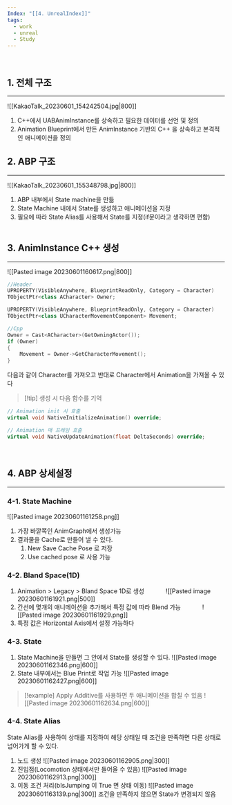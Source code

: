 ```yaml
---
Index: "[[4. UnrealIndex]]"
tags:
  - work
  - unreal
  - Study
---
```

   
## 1. 전체 구조
---
![[KakaoTalk_20230601_154242504.jpg|800]]
1. C++에서 UABAnimInstance를 상속하고 필요한 데이터를 선언 및 정의
2. Animation Blueprint에서 만든 AnimInstance 기반의 C++ 을 상속하고 본격적인 애니메이션을 정의
   
   
## 2. ABP 구조
---
![[KakaoTalk_20230601_155348798.jpg|800]]
1. ABP 내부에서 State machine을 만듦
2. State Machine 내에서 State를 생성하고 애니메이션을 지정
3. 필요에 따라 State Alias를 사용해서 State를 지정(if문이라고 생각하면 편함)
   
   
## 3. AnimInstance C++ 생성
---
![[Pasted image 20230601160617.png|800]]
```cpp
//Header
UPROPERTY(VisibleAnywhere, BlueprintReadOnly, Category = Character)
TObjectPtr<class ACharacter> Owner;

UPROPERTY(VisibleAnywhere, BlueprintReadOnly, Category = Character)
TObjectPtr<class UCharacterMovementComponent> Movement;

//Cpp
Owner = Cast<ACharacter>(GetOwningActor());
if (Owner)
{
	Movement = Owner->GetCharacterMovement();
}
```
다음과 같이 Character를 가져오고 반대로 Character에서 Animation을 가져올 수 있다
   
> [!tip] 생성 시 다음 함수를 기억
```cpp
// Animation init 시 호출
virtual void NativeInitializeAnimation() override;

// Animation 매 프레임 호출
virtual void NativeUpdateAnimation(float DeltaSeconds) override;
```
   
   
## 4. ABP 상세설정
---
### 4-1. State Machine
![[Pasted image 20230601161258.png]]
1. 가장 바깥쪽인 AnimGraph에서 생성가능
2. 결과물을 Cache로 만들어 낼 수 있다.
	1. New Save Cache Pose 로 저장
	2. Use cached pose 로 사용 가능
   
### 4-2. Bland Space(1D)
1. Animation > Legacy > Bland Space 1D로 생성
   
![[Pasted image 20230601161921.png|500]]
2. 간선에 몇개의 애니메이션을 추가해서 특정 값에 따라 Blend 가능
   
![[Pasted image 20230601161929.png]]
3. 특정 값은 Horizontal Axis에서 설정 가능하다
   
### 4-3. State
1. State Machine을 만들면 그 안에서 State를 생성할 수 있다.
![[Pasted image 20230601162346.png|600]]
2. State 내부에서는 Blue Print로 작업 가능
![[Pasted image 20230601162427.png|600]]

> [!example] Apply Additive를 사용하면 두 애니메이션을 합칠 수 있음
![[Pasted image 20230601162634.png|600]]
   
### 4-4. State Alias
State Alias를 사용하여 상태를 지정하여 해당 상태일 때 조건을 만족하면 다른 상태로 넘어가게 할 수 있다.
   
1. 노드 생성
![[Pasted image 20230601162905.png|300]]
2. 진입점(Locomotion 상태에서만 들어올 수 있음)
![[Pasted image 20230601162913.png|300]]
3. 이동 조건 처리(bIsJumping 이 True 면 상태 이동)
![[Pasted image 20230601163139.png|300]]
조건을 만족하지 않으면 State가 변경되지 않음


